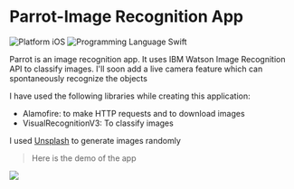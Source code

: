 # Parrot-Image Recognition App

![Platform iOS](https://img.shields.io/badge/Platform-iOS-blue.svg) ![Programming Language Swift](https://img.shields.io/badge/Programming_Language-Swift-orange.svg)


Parrot is an image recognition app. It uses IBM Watson Image Recognition API to classify images. I'll soon add a live camera feature which can spontaneously recognize the objects

I have used the following libraries while creating this application:

  - Alamofire: to make HTTP requests and to download images
  - VisualRecognitionV3: To classify images

I used [Unsplash](https://unsplash.it/) to generate images randomly




> Here is the demo of the app

![](http://i.giphy.com/3oz8xXn8zDyPcpgzWo.gif)
